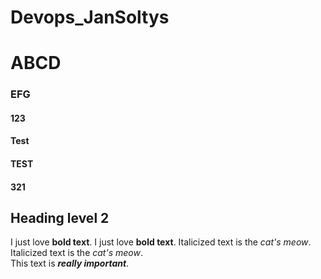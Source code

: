 # Devops_JanSoltys

# ABCD
### EFG

#### 123
#### Test
#### TEST

#### 321

## Heading level 2
I just love **bold text**.
I just love **bold text**.
Italicized text is the *cat's meow*.\
Italicized text is the *cat's meow*.\
This text is ___really important___.
